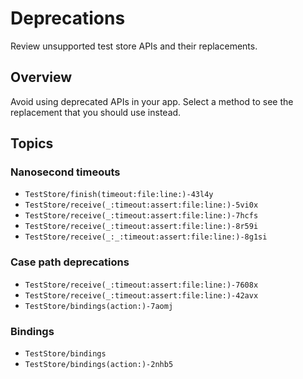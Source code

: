 # Deprecations

Review unsupported test store APIs and their replacements.

## Overview

Avoid using deprecated APIs in your app. Select a method to see the replacement that you should use
instead.

## Topics

### Nanosecond timeouts

- ``TestStore/finish(timeout:file:line:)-43l4y``
- ``TestStore/receive(_:timeout:assert:file:line:)-5vi0x``
- ``TestStore/receive(_:timeout:assert:file:line:)-7hcfs``
- ``TestStore/receive(_:timeout:assert:file:line:)-8r59i``
- ``TestStore/receive(_:_:timeout:assert:file:line:)-8g1si``

### Case path deprecations

- ``TestStore/receive(_:timeout:assert:file:line:)-7608x``
- ``TestStore/receive(_:timeout:assert:file:line:)-42avx``
- ``TestStore/bindings(action:)-7aomj``

### Bindings

- ``TestStore/bindings``
- ``TestStore/bindings(action:)-2nhb5``
